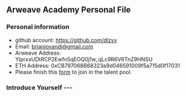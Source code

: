 ## Arweave Academy Personal File

### Personal information

- github account: https://github.com/dlzvy
- Email: brianjovandi@gmail.com
- Arweave Address: YlprxxUDtRCP2Ewfn5qEOQ0j1w_qLc9R6V6TnZ9HNSU
- ETH Address: 0xCB797068B68323a9d046591009f5a715d0f17031
- Please finish this [form](https://docs.google.com/forms/d/e/1FAIpQLSfWA5fIIcBgmRppm3jNz5vmf9Mai_QMVil-2pO4r7YKn_Zhtw/viewform?usp=sf_link) to join in the talent pool.

### Introduce Yourself  ---
